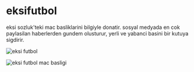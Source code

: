 eksifutbol
==========

eksi sozluk'teki mac basliklarini bilgiyle donatir. 
sosyal medyada en cok paylasilan haberlerden gundem olusturur, yerli ve yabanci basini bir kutuya sigdirir.

![eksi futbol](http://i.imgur.com/fYywSWF.jpg)

![eksi futbol mac basligi](http://i.imgur.com/81wXvRi.jpg)
